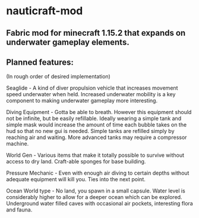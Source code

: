 # nauticraft-mod
Fabric mod for minecraft 1.15.2 that expands on underwater gameplay elements.
---
## Planned features: 
(In rough order of desired implementation)

Seaglide - A kind of diver propulsion vehicle that increases movement speed underwater when held. Increased underwater mobility is a key component to making underwater gameplay more interesting.

Diving Equipment - Gotta be able to breath. However this equipment should not be infinite, but be easily refillable. Ideally wearing a simple tank and simple mask would increase the amount of time each bubble takes on the hud so that no new gui is needed. Simple tanks are refilled simply by reaching air and waiting. More advanced tanks may require a compressor machine.

World Gen - Various items that make it totally possible to survive without access to dry land. Craft-able sponges for base building.

Pressure Mechanic - Even with enough air diving to certain depths without adequate equipment will kill you. Ties into the next point.

Ocean World type - No land, you spawn in a small capsule. Water level is considerably higher to allow for a deeper ocean which can be explored. Underground water filled caves with occasional air pockets, interesting flora and fauna.
